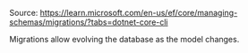 Source: https://learn.microsoft.com/en-us/ef/core/managing-schemas/migrations/?tabs=dotnet-core-cli

Migrations allow evolving the database as the model changes.